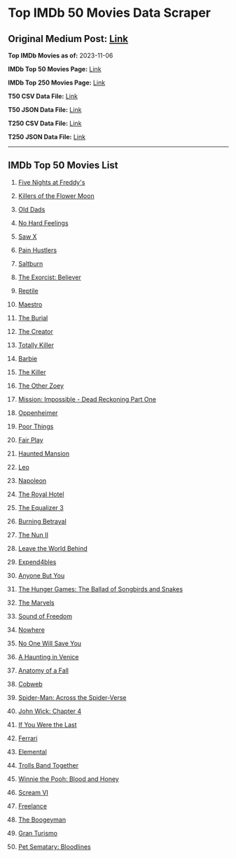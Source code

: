 # Top IMDb 50 Movies Data Scraper

## Original Medium Post: [Link](https://medium.com/@nishantsahoo/which-movie-should-i-watch-5c83a3c0f5b1)

**Top IMDb Movies as of:** 2023-11-06

**IMDb Top 50 Movies Page:** [Link](http://www.imdb.com/search/title?release_date=2023,2023&title_type=feature)

**IMDb Top 250 Movies Page:** [Link](https://www.imdb.com/chart/top/)

**T50 CSV Data File:** [Link](/Data/T50/data.csv)

**T50 JSON Data File:** [Link](/Data/T50/data.json)

**T250 CSV Data File:** [Link](/Data/T250/data.csv)

**T250 JSON Data File:** [Link](/Data/T250/data.json)

---

## IMDb Top 50 Movies List

1. [Five Nights at Freddy's](https://www.imdb.com/title/tt4589218/?ref_=adv_li_tt)

2. [Killers of the Flower Moon](https://www.imdb.com/title/tt5537002/?ref_=adv_li_tt)

3. [Old Dads](https://www.imdb.com/title/tt18394190/?ref_=adv_li_tt)

4. [No Hard Feelings](https://www.imdb.com/title/tt15671028/?ref_=adv_li_tt)

5. [Saw X](https://www.imdb.com/title/tt21807222/?ref_=adv_li_tt)

6. [Pain Hustlers](https://www.imdb.com/title/tt15257160/?ref_=adv_li_tt)

7. [Saltburn](https://www.imdb.com/title/tt17351924/?ref_=adv_li_tt)

8. [The Exorcist: Believer](https://www.imdb.com/title/tt12921446/?ref_=adv_li_tt)

9. [Reptile](https://www.imdb.com/title/tt13274016/?ref_=adv_li_tt)

10. [Maestro](https://www.imdb.com/title/tt5535276/?ref_=adv_li_tt)

11. [The Burial](https://www.imdb.com/title/tt5648882/?ref_=adv_li_tt)

12. [The Creator](https://www.imdb.com/title/tt11858890/?ref_=adv_li_tt)

13. [Totally Killer](https://www.imdb.com/title/tt11426232/?ref_=adv_li_tt)

14. [Barbie](https://www.imdb.com/title/tt1517268/?ref_=adv_li_tt)

15. [The Killer](https://www.imdb.com/title/tt1136617/?ref_=adv_li_tt)

16. [The Other Zoey](https://www.imdb.com/title/tt11951276/?ref_=adv_li_tt)

17. [Mission: Impossible - Dead Reckoning Part One](https://www.imdb.com/title/tt9603212/?ref_=adv_li_tt)

18. [Oppenheimer](https://www.imdb.com/title/tt15398776/?ref_=adv_li_tt)

19. [Poor Things](https://www.imdb.com/title/tt14230458/?ref_=adv_li_tt)

20. [Fair Play](https://www.imdb.com/title/tt16304446/?ref_=adv_li_tt)

21. [Haunted Mansion](https://www.imdb.com/title/tt1695843/?ref_=adv_li_tt)

22. [Leo](https://www.imdb.com/title/tt15654328/?ref_=adv_li_tt)

23. [Napoleon](https://www.imdb.com/title/tt13287846/?ref_=adv_li_tt)

24. [The Royal Hotel](https://www.imdb.com/title/tt18363072/?ref_=adv_li_tt)

25. [The Equalizer 3](https://www.imdb.com/title/tt17024450/?ref_=adv_li_tt)

26. [Burning Betrayal](https://www.imdb.com/title/tt26787296/?ref_=adv_li_tt)

27. [The Nun II](https://www.imdb.com/title/tt10160976/?ref_=adv_li_tt)

28. [Leave the World Behind](https://www.imdb.com/title/tt12747748/?ref_=adv_li_tt)

29. [Expend4bles](https://www.imdb.com/title/tt3291150/?ref_=adv_li_tt)

30. [Anyone But You](https://www.imdb.com/title/tt26047818/?ref_=adv_li_tt)

31. [The Hunger Games: The Ballad of Songbirds and Snakes](https://www.imdb.com/title/tt10545296/?ref_=adv_li_tt)

32. [The Marvels](https://www.imdb.com/title/tt10676048/?ref_=adv_li_tt)

33. [Sound of Freedom](https://www.imdb.com/title/tt7599146/?ref_=adv_li_tt)

34. [Nowhere](https://www.imdb.com/title/tt15789472/?ref_=adv_li_tt)

35. [No One Will Save You](https://www.imdb.com/title/tt14509110/?ref_=adv_li_tt)

36. [A Haunting in Venice](https://www.imdb.com/title/tt22687790/?ref_=adv_li_tt)

37. [Anatomy of a Fall](https://www.imdb.com/title/tt17009710/?ref_=adv_li_tt)

38. [Cobweb](https://www.imdb.com/title/tt9100018/?ref_=adv_li_tt)

39. [Spider-Man: Across the Spider-Verse](https://www.imdb.com/title/tt9362722/?ref_=adv_li_tt)

40. [John Wick: Chapter 4](https://www.imdb.com/title/tt10366206/?ref_=adv_li_tt)

41. [If You Were the Last](https://www.imdb.com/title/tt13650540/?ref_=adv_li_tt)

42. [Ferrari](https://www.imdb.com/title/tt3758542/?ref_=adv_li_tt)

43. [Elemental](https://www.imdb.com/title/tt15789038/?ref_=adv_li_tt)

44. [Trolls Band Together](https://www.imdb.com/title/tt14362112/?ref_=adv_li_tt)

45. [Winnie the Pooh: Blood and Honey](https://www.imdb.com/title/tt19623240/?ref_=adv_li_tt)

46. [Scream VI](https://www.imdb.com/title/tt17663992/?ref_=adv_li_tt)

47. [Freelance](https://www.imdb.com/title/tt15744298/?ref_=adv_li_tt)

48. [The Boogeyman](https://www.imdb.com/title/tt3427252/?ref_=adv_li_tt)

49. [Gran Turismo](https://www.imdb.com/title/tt4495098/?ref_=adv_li_tt)

50. [Pet Sematary: Bloodlines](https://www.imdb.com/title/tt14145436/?ref_=adv_li_tt)
